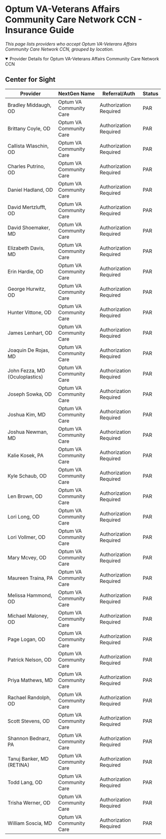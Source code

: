 # Optum VA-Veterans Affairs Community Care Network CCN - Insurance Guide

*This page lists providers who accept Optum VA-Veterans Affairs Community Care Network CCN, grouped by location.*

<details open><summary>Provider Details for Optum VA-Veterans Affairs Community Care Network CCN</summary>

## Center for Sight

| Provider | NextGen Name | Referral/Auth | Status |
|----------|-------------|--------------|--------|
| Bradley Middaugh, OD | Optum VA Community Care | Authorization Required | PAR |
| Brittany Coyle, OD | Optum VA Community Care | Authorization Required | PAR |
| Callista Wlaschin, OD | Optum VA Community Care | Authorization Required | PAR |
| Charles Putrino, OD | Optum VA Community Care | Authorization Required | PAR |
| Daniel Hadland, OD | Optum VA Community Care | Authorization Required | PAR |
| David Mertzlufft, OD | Optum VA Community Care | Authorization Required | PAR |
| David Shoemaker, MD | Optum VA Community Care | Authorization Required | PAR |
| Elizabeth Davis, MD | Optum VA Community Care | Authorization Required | PAR |
| Erin Hardie, OD | Optum VA Community Care | Authorization Required | PAR |
| George Hurwitz, OD | Optum VA Community Care | Authorization Required | PAR |
| Hunter Vittone, OD | Optum VA Community Care | Authorization Required | PAR |
| James Lenhart, OD | Optum VA Community Care | Authorization Required | PAR |
| Joaquin De Rojas, MD | Optum VA Community Care | Authorization Required | PAR |
| John Fezza, MD (Oculoplastics) | Optum VA Community Care | Authorization Required | PAR |
| Joseph Sowka, OD | Optum VA Community Care | Authorization Required | PAR |
| Joshua Kim, MD | Optum VA Community Care | Authorization Required | PAR |
| Joshua Newman, MD | Optum VA Community Care | Authorization Required | PAR |
| Kalie Kosek, PA | Optum VA Community Care | Authorization Required | PAR |
| Kyle Schaub, OD | Optum VA Community Care | Authorization Required | PAR |
| Len Brown, OD | Optum VA Community Care | Authorization Required | PAR |
| Lori Long, OD | Optum VA Community Care | Authorization Required | PAR |
| Lori Vollmer, OD | Optum VA Community Care | Authorization Required | PAR |
| Mary Mcvey, OD | Optum VA Community Care | Authorization Required | PAR |
| Maureen Traina, PA | Optum VA Community Care | Authorization Required | PAR |
| Melissa Hammond, OD | Optum VA Community Care | Authorization Required | PAR |
| Michael Maloney, OD | Optum VA Community Care | Authorization Required | PAR |
| Page Logan, OD | Optum VA Community Care | Authorization Required | PAR |
| Patrick Nelson, OD | Optum VA Community Care | Authorization Required | PAR |
| Priya Mathews, MD | Optum VA Community Care | Authorization Required | PAR |
| Rachael Randolph, OD | Optum VA Community Care | Authorization Required | PAR |
| Scott Stevens, OD | Optum VA Community Care | Authorization Required | PAR |
| Shannon Bednarz, PA | Optum VA Community Care | Authorization Required | PAR |
| Tanuj Banker, MD (RETINA) | Optum VA Community Care | Authorization Required | PAR |
| Todd Lang, OD | Optum VA Community Care | Authorization Required | PAR |
| Trisha Werner, OD | Optum VA Community Care | Authorization Required | PAR |
| William Soscia, MD | Optum VA Community Care | Authorization Required | PAR |

</details>

